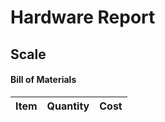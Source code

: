 # Hardware Report

## Scale

#### Bill of Materials
| Item | Quantity | Cost |
| ---- | -------- | ---- |
